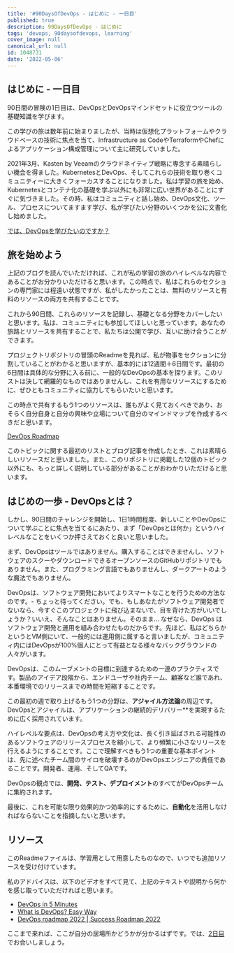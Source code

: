 ```yaml
---
title: '#90DaysOfDevOps - はじめに - 一日目'
published: true
description: 90DaysOfDevOps - はじめに
tags: 'devops, 90daysofdevops, learning'
cover_image: null
canonical_url: null
id: 1048731
date: '2022-05-06'
---
```

## はじめに - 一日目

90日間の冒険の1日目は、DevOpsとDevOpsマインドセットに役立つツールの基礎知識を学びます。

この学びの旅は数年前に始まりましたが、当時は仮想化プラットフォームやクラウドベースの技術に焦点を当て、Infrastructure as CodeやTerraformやChefによるアプリケーション構成管理について主に研究していました。

2021年3月、Kasten by Veeamのクラウドネイティブ戦略に専念する素晴らしい機会を得ました。KubernetesとDevOps、そしてこれらの技術を取り巻くコミュニティーに大きくフォーカスすることになりました。私は学習の旅を始め、Kubernetesとコンテナ化の基礎を学ぶ以外にも非常に広い世界があることにすぐに気づきました。その時、私はコミュニティと話し始め、DevOps文化、ツール、プロセスについてますます学び、私が学びたい分野のいくつかを公に文書化し始めました。

[では、DevOpsを学びたいのですか？](https://blog.kasten.io/devops-learning-curve)

## 旅を始めよう

上記のブログを読んでいただければ、これが私の学習の旅のハイレベルな内容であることがお分かりいただけると思います。この時点で、私はこれらのセクションの専門家には程遠い状態ですが、私がしたかったことは、無料のリソースと有料のリソースの両方を共有することです。

これから90日間、これらのリソースを記録し、基礎となる分野をカバーしたいと思います。私は、コミュニティにも参加してほしいと思っています。あなたの旅路とリソースを共有することで、私たちは公開で学び、互いに助け合うことができます。

プロジェクトリポジトリの冒頭のReadmeを見れば、私が物事をセクションに分割していることがわかると思いますが、基本的には12週間＋6日間です。最初の6日間は具体的な分野に入る前に、一般的なDevOpsの基本を探ります。このリストは決して網羅的なものではありませんし、これを有用なリソースにするために、ぜひともコミュニティに協力してもらいたいと思います。

この時点で共有するもう1つのリソースは、誰もがよく見ておくべきであり、おそらく自分自身と自分の興味や立場について自分のマインドマップを作成するべきだと思います。

[DevOps Roadmap](https://roadmap.sh/devops)

このトピックに関する最初のリストとブログ記事を作成したとき、これは素晴らしいリソースだと思いました。また、このリポジトリに掲載した12個のトピック以外にも、もっと詳しく説明している部分があることがおわかりいただけると思います。

## はじめの一歩 - DevOpsとは？

しかし、90日間のチャレンジを開始し、1日1時間程度、新しいことやDevOpsについて学ぶことに焦点を当てるにあたり、まず「DevOpsとは何か」というハイレベルなことをいくつか押さえておくと良いと思いました。

まず、DevOpsはツールではありません。購入することはできませんし、ソフトウェアのスクーやダウンロードできるオープンソースのGitHubリポジトリでもありません。また、プログラミング言語でもありませんし、ダークアートのような魔法でもありません。

DevOpsは、ソフトウェア開発においてよりスマートなことを行うための方法なのです。- ちょっと待ってください。でも、もしあなたがソフトウェア開発者でないなら、今すぐこのプロジェクトに飛び込まないで、目を背けた方がいいでしょうか？いいえ、そんなことはありません。そのまま... なぜなら、DevOps はソフトウェア開発と運用を組み合わせたものだからです。先ほど、私はどちらかというとVM側にいて、一般的には運用側に属すると言いましたが、コミュニティ内にはDevOpsが100%個人にとって有益となる様々なバックグラウンドの人々がいます。

DevOpsは、このムーブメントの目標に到達するための一連のプラクティスです。製品のアイデア段階から、エンドユーザや社内チーム、顧客など誰であれ、本番環境でのリリースまでの時間を短縮することです。

この最初の週で取り上げるもう1つの分野は、**アジャイル方法論**の周辺です。DevOpsとアジャイルは、アプリケーションの継続的デリバリー**を実現するために広く採用されています。

ハイレベルな要点は、DevOpsの考え方や文化は、長く引き延ばされる可能性のあるソフトウェアのリリースプロセスを縮小して、より頻繁に小さなリリースを行えるようにすることです。ここで理解すべきもう1つの重要な基本ポイントは、先に述べたチーム間のサイロを破壊するのがDevOpsエンジニアの責任であることです。開発者、運用、そしてQAです。

DevOpsの観点では、**開発、テスト、デプロイメント**のすべてがDevOpsチームに集約されます。

最後に、これを可能な限り効果的かつ効率的にするために、**自動化**を活用しなければならないことを指摘したいと思います。

## リソース

このReadmeファイルは、学習用として用意したものなので、いつでも追加リソースを受け付けています。

私のアドバイスは、以下のビデオをすべて見て、上記のテキストや説明から何かを感じ取っていただければと思います。

- [DevOps in 5 Minutes](https://www.youtube.com/watch?v=Xrgk023l4lI)
- [What is DevOps? Easy Way](https://www.youtube.com/watch?v=_Gpe1Zn-1fE&t=43s)
- [DevOps roadmap 2022 | Success Roadmap 2022](https://www.youtube.com/watch?v=7l_n97Mt0ko)

ここまで来れば、ここが自分の居場所かどうかが分かるはずです。では、[2日目](day02.md)でお会いしましょう。
